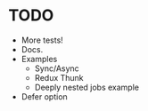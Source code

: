 # TODO

 - More tests!
 - Docs.
 - Examples
   - Sync/Async
   - Redux Thunk
   - Deeply nested jobs example
 - Defer option
